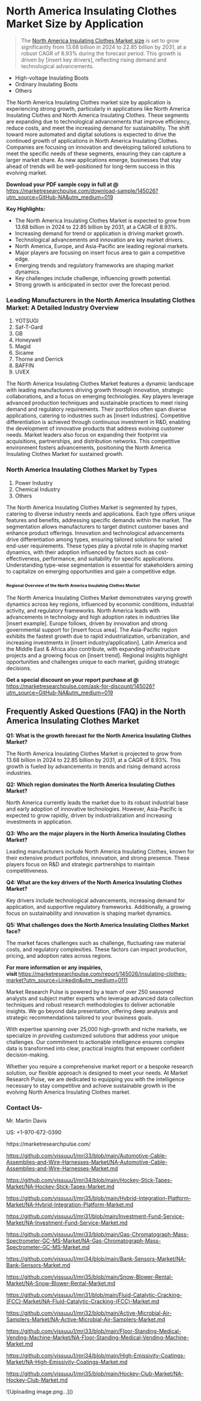 <h1>North America Insulating Clothes Market&nbsp;Size by Application</h1><blockquote><p>The <a href="https://marketresearchpulse.com/download-sample/145026?utm_source=GitHub-NA&amp;utm_medium=019">North America Insulating Clothes Market size</a> is set to grow significantly from 13.68 billion in 2024 to 22.85 billion by 2031, at a robust CAGR of 8.93% during the forecast period. This growth is driven by [insert key drivers], reflecting rising demand and technological advancements.</p></blockquote><ul><li>High-voltage Insulating Boots<li> Ordinary Insulating Boots<li> Others</li></ul><p>The North America Insulating Clothes market size by application is experiencing strong growth, particularly in applications like North America Insulating Clothes and North America Insulating Clothes. These segments are expanding due to technological advancements that improve efficiency, reduce costs, and meet the increasing demand for sustainability. The shift toward more automated and digital solutions is expected to drive the continued growth of applications in North America Insulating Clothes. Companies are focusing on innovation and developing tailored solutions to meet the specific needs of these segments, ensuring they can capture a larger market share. As new applications emerge, businesses that stay ahead of trends will be well-positioned for long-term success in this evolving market.</p><p><strong>Download your PDF sample copy in full at @ </strong><a href="https://marketresearchpulse.com/download-sample/145026?utm_source=GitHub-NA&amp;utm_medium=019">https://marketresearchpulse.com/download-sample/145026?utm_source=GitHub-NA&amp;utm_medium=019</a></p><p><strong>Key Highlights: </strong></p><ul><li>The North America Insulating Clothes Market is expected to grow from 13.68 billion in 2024 to 22.85 billion by 2031, at a CAGR of 8.93%.</li><li>Increasing demand for trend or application is driving market growth.</li><li>Technological advancements and innovation are key market drivers.</li><li>North America, Europe, and Asia-Pacific are leading regional markets.</li><li>Major players are focusing on insert focus area to gain a competitive edge.</li><li>Emerging trends and regulatory frameworks are shaping market dynamics.</li><li>Key challenges include challenge, influencing growth potential.</li><li>Strong growth is anticipated in sector over the forecast period.</li></ul><h3>Leading Manufacturers in the North America Insulating Clothes Market: A Detailed Industry Overview</h3><ol><li>YOTSUGI</li><li>Saf-T-Gard</li><li>GB</li><li>Honeywell</li><li>Magid</li><li>Sicame</li><li>Thorne and Derrick</li><li>BAFFIN</li><li>UVEX</li></ol><div class="flex max-w-full flex-col flex-grow"><div class="min-h-8 text-message flex w-full flex-col items-end gap-2 whitespace-normal break-words [.text-message+&amp;]:mt-5" dir="auto" data-message-author-role="assistant" data-message-id="fd8432e4-4910-450d-b182-61b7bfb0a01f" data-message-model-slug="gpt-4o"><div class="flex w-full flex-col gap-1 empty:hidden first:pt-[3px]"><div class="markdown prose w-full break-words dark:prose-invert light"><p>The North America Insulating Clothes Market features a dynamic landscape with leading manufacturers driving growth through innovation, strategic collaborations, and a focus on emerging technologies. Key players leverage advanced production techniques and sustainable practices to meet rising demand and regulatory requirements. Their portfolios often span diverse applications, catering to industries such as [insert industries]. Competitive differentiation is achieved through continuous investment in R&amp;D, enabling the development of innovative products that address evolving customer needs. Market leaders also focus on expanding their footprint via acquisitions, partnerships, and distribution networks. This competitive environment fosters advancements, positioning the North America Insulating Clothes Market for sustained growth.</p></div></div></div></div><h3>North America Insulating Clothes Market by Types</h3><ol><li>Power Industry<li> Chemical Industry<li> Others</li></ol><div class="flex max-w-full flex-col flex-grow"><div class="min-h-8 text-message flex w-full flex-col items-end gap-2 whitespace-normal break-words [.text-message+&amp;]:mt-5" dir="auto" data-message-author-role="assistant" data-message-id="084470be-0bb7-4664-bddf-5156b4f41249" data-message-model-slug="gpt-4o-mini"><div class="flex w-full flex-col gap-1 empty:hidden first:pt-[3px]"><div class="markdown prose w-full break-words dark:prose-invert light"><p>The North America Insulating Clothes Market is segmented by types, catering to diverse industry needs and applications. Each type offers unique features and benefits, addressing specific demands within the market. The segmentation allows manufacturers to target distinct customer bases and enhance product offerings. Innovation and technological advancements drive differentiation among types, ensuring tailored solutions for varied end-user requirements. These types play a pivotal role in shaping market dynamics, with their adoption influenced by factors such as cost-effectiveness, performance, and suitability for specific applications. Understanding type-wise segmentation is essential for stakeholders aiming to capitalize on emerging opportunities and gain a competitive edge.</p></div></div></div></div><h3><span style="font-size: 11px;">Regional Overview of the North America Insulating Clothes Market</span></h3><div class="flex max-w-full flex-col flex-grow"><div class="min-h-8 text-message flex w-full flex-col items-end gap-2 whitespace-normal break-words [.text-message+&amp;]:mt-5" dir="auto" data-message-author-role="assistant" data-message-id="e9038762-ce64-4e30-91c9-9bd413514231" data-message-model-slug="gpt-4o-mini"><div class="flex w-full flex-col gap-1 empty:hidden first:pt-[3px]"><div class="markdown prose w-full break-words dark:prose-invert light"><p>The North America Insulating Clothes Market demonstrates varying growth dynamics across key regions, influenced by economic conditions, industrial activity, and regulatory frameworks. North America leads with advancements in technology and high adoption rates in industries like [insert example]. Europe follows, driven by innovation and strong governmental support for [insert focus area]. The Asia-Pacific region exhibits the fastest growth due to rapid industrialization, urbanization, and increasing investments in [insert industry/application]. Latin America and the Middle East &amp; Africa also contribute, with expanding infrastructure projects and a growing focus on [insert trend]. Regional insights highlight opportunities and challenges unique to each market, guiding strategic decisions.</p></div></div></div></div><p><strong>Get a special discount on your report purchase at @ </strong><a href="https://marketresearchpulse.com/ask-for-discount/145026?utm_source=GitHub-NA&amp;utm_medium=019">https://marketresearchpulse.com/ask-for-discount/145026?utm_source=GitHub-NA&amp;utm_medium=019</a></p><h2>Frequently Asked Questions (FAQ) in the North America Insulating Clothes Market</h2><p><strong>Q1: What is the growth forecast for the North America Insulating Clothes Market?</strong></p><p>The North America Insulating Clothes Market is projected to grow from 13.68 billion in 2024 to 22.85 billion by 2031, at a CAGR of 8.93%. This growth is fueled by advancements in trends and rising demand across industries.</p><p><strong>Q2: Which region dominates the North America Insulating Clothes Market?</strong></p><p>North America currently leads the market due to its robust industrial base and early adoption of innovative technologies. However, Asia-Pacific is expected to grow rapidly, driven by industrialization and increasing investments in application.</p><p><strong>Q3: Who are the major players in the North America Insulating Clothes Market?</strong></p><p>Leading manufacturers include North America Insulating Clothes, known for their extensive product portfolios, innovation, and strong presence. These players focus on R&amp;D and strategic partnerships to maintain competitiveness.</p><p><strong>Q4: What are the key drivers of the North America Insulating Clothes Market?</strong></p><p>Key drivers include technological advancements, increasing demand for application, and supportive regulatory frameworks. Additionally, a growing focus on sustainability and innovation is shaping market dynamics.</p><p><strong>Q5: What challenges does the North America Insulating Clothes Market face?</strong></p><p>The market faces challenges such as challenge, fluctuating raw material costs, and regulatory complexities. These factors can impact production, pricing, and adoption rates across regions.</p><p><strong>For more information or any inquiries, visit&nbsp;</strong><a href="https://marketresearchpulse.com/report/145026/insulating-clothes-market?utm_source=Linkedin&utm_medium=0111">https://marketresearchpulse.com/report/145026/insulating-clothes-market?utm_source=Linkedin&utm_medium=0111</a></p><p>Market Research Pulse is powered by a team of over 250 seasoned analysts and subject matter experts who leverage advanced data collection techniques and robust research methodologies to deliver actionable insights. We go beyond data presentation, offering deep analysis and strategic recommendations tailored to your business goals.</p><p>With expertise spanning over 25,000 high-growth and niche markets, we specialize in providing customized solutions that address your unique challenges. Our commitment to actionable intelligence ensures complex data is transformed into clear, practical insights that empower confident decision-making.</p><p>Whether you require a comprehensive market report or a bespoke research solution, our flexible approach is designed to meet your needs. At Market Research Pulse, we are dedicated to equipping you with the intelligence necessary to stay competitive and achieve sustainable growth in the evolving North America Insulating Clothes market.</p><h3><strong>Contact Us-</strong></h3><p>Mr. Martin Davis</p><p>US: +1-970-672-0390</p><p>https://marketresearchpulse.com/</p><p><a href="https://github.com/vissuuu1/mri33/blob/main/Automotive-Cable-Assemblies-and-Wire-Harnesses-Market/NA-Automotive-Cable-Assemblies-and-Wire-Harnesses-Market.md">https://github.com/vissuuu1/mri33/blob/main/Automotive-Cable-Assemblies-and-Wire-Harnesses-Market/NA-Automotive-Cable-Assemblies-and-Wire-Harnesses-Market.md</a></p><p><a href="https://github.com/vissuuu1/mri34/blob/main/Hockey-Stick-Tapes-Market/NA-Hockey-Stick-Tapes-Market.md">https://github.com/vissuuu1/mri34/blob/main/Hockey-Stick-Tapes-Market/NA-Hockey-Stick-Tapes-Market.md</a></p><p><a href="https://github.com/vissuuu1/mri35/blob/main/Hybrid-Integration-Platform-Market/NA-Hybrid-Integration-Platform-Market.md">https://github.com/vissuuu1/mri35/blob/main/Hybrid-Integration-Platform-Market/NA-Hybrid-Integration-Platform-Market.md</a></p><p><a href="https://github.com/vissuuu1/mri31/blob/main/Investment-Fund-Service-Market/NA-Investment-Fund-Service-Market.md">https://github.com/vissuuu1/mri31/blob/main/Investment-Fund-Service-Market/NA-Investment-Fund-Service-Market.md</a></p><p><a href="https://github.com/vissuuu1/mri33/blob/main/Gas-Chromatograph-Mass-Spectrometer-GC-MS-Market/NA-Gas-Chromatograph-Mass-Spectrometer-GC-MS-Market.md">https://github.com/vissuuu1/mri33/blob/main/Gas-Chromatograph-Mass-Spectrometer-GC-MS-Market/NA-Gas-Chromatograph-Mass-Spectrometer-GC-MS-Market.md</a></p><p><a href="https://github.com/vissuuu1/mri34/blob/main/Bank-Sensors-Market/NA-Bank-Sensors-Market.md">https://github.com/vissuuu1/mri34/blob/main/Bank-Sensors-Market/NA-Bank-Sensors-Market.md</a></p><p><a href="https://github.com/vissuuu1/mri35/blob/main/Snow-Blower-Rental-Market/NA-Snow-Blower-Rental-Market.md">https://github.com/vissuuu1/mri35/blob/main/Snow-Blower-Rental-Market/NA-Snow-Blower-Rental-Market.md</a></p><p><a href="https://github.com/vissuuu1/mri31/blob/main/Fluid-Catalytic-Cracking-(FCC)-Market/NA-Fluid-Catalytic-Cracking-(FCC)-Market.md">https://github.com/vissuuu1/mri31/blob/main/Fluid-Catalytic-Cracking-(FCC)-Market/NA-Fluid-Catalytic-Cracking-(FCC)-Market.md</a></p><p><a href="https://github.com/vissuuu1/mri32/blob/main/Active-Microbial-Air-Samplers-Market/NA-Active-Microbial-Air-Samplers-Market.md">https://github.com/vissuuu1/mri32/blob/main/Active-Microbial-Air-Samplers-Market/NA-Active-Microbial-Air-Samplers-Market.md</a></p><p><a href="https://github.com/vissuuu1/mri33/blob/main/Floor-Standing-Medical-Vending-Machine-Market/NA-Floor-Standing-Medical-Vending-Machine-Market.md">https://github.com/vissuuu1/mri33/blob/main/Floor-Standing-Medical-Vending-Machine-Market/NA-Floor-Standing-Medical-Vending-Machine-Market.md</a></p><p><a href="https://github.com/vissuuu1/mri34/blob/main/High-Emissivity-Coatings-Market/NA-High-Emissivity-Coatings-Market.md">https://github.com/vissuuu1/mri34/blob/main/High-Emissivity-Coatings-Market/NA-High-Emissivity-Coatings-Market.md</a></p><p><a href="https://github.com/vissuuu1/mri35/blob/main/Hockey-Club-Market/NA-Hockey-Club-Market.md">https://github.com/vissuuu1/mri35/blob/main/Hockey-Club-Market/NA-Hockey-Club-Market.md</a></p>
![Uploading image.png…]()
